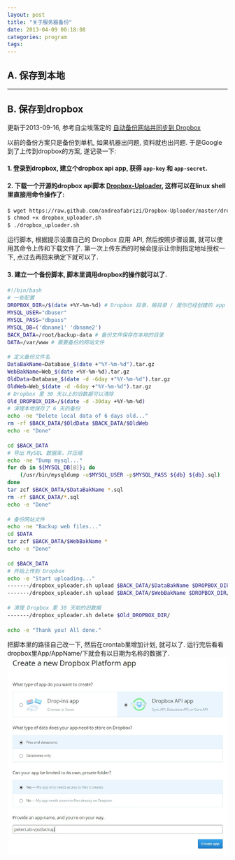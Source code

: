 ```yaml
---
layout: post
title: "关于服务器备份"
date: 2013-04-09 00:18:08
categories: program
tags: 
---
```


## A. 保存到本地 ##




----

## B. 保存到dropbox ##

更新于2013-09-16, 参考自尘埃落定的 [自动备份网站并同步到 Dropbox][lovelucy]

以前的备份方案只是备份到单机, 如果机器出问题, 资料就也出问题. 于是Google到了上传到dropbox的方案, 遂记录一下:

#### 1. 登录到dropbox, 建立个dropbox api app, 获得 `app-key` 和 `app-secret`.
#### 2. 下载一个开源的dropbox api脚本 [Dropbox-Uploader][github-dropbox-uploader], 这样可以在linux shell里直接用命令操作了:

```bash
$ wget https://raw.github.com/andreafabrizi/Dropbox-Uploader/master/dropbox_uploader.sh
$ chmod +x dropbox_uploader.sh
$ ./dropbox_uploader.sh
```
运行脚本, 根据提示设置自己的 Dropbox 应用 API, 然后按照步骤设置, 就可以使用其命令上传和下载文件了.
第一次上传东西的时候会提示让你到指定地址授权一下, 点过去再回来确定下就可以了.

#### 3. 建立一个备份脚本, 脚本里调用dropbox的操作就可以了.

```bash
#!/bin/bash
# 一些配置
DROPBOX_DIR=/$(date +%Y-%m-%d) # Dropbox 目录，根目录 / 是你已经创建的 app 目录
MYSQL_USER="dbuser"
MYSQL_PASS="dbpass"
MYSQL_DB=('dbname1' 'dbname2')
BACK_DATA=/root/backup-data # 备份文件保存在本地的目录
DATA=/var/www # 需要备份的网站文件
 
# 定义备份文件名
DataBakName=Database_$(date +"%Y-%m-%d").tar.gz
WebBakName=Web_$(date +%Y-%m-%d).tar.gz
OldData=Database_$(date -d -6day +"%Y-%m-%d").tar.gz
OldWeb=Web_$(date -d -6day +"%Y-%m-%d").tar.gz
# Dropbox 里 30 天以上的旧数据可以清除
Old_DROPBOX_DIR=/$(date -d -30day +%Y-%m-%d) 
# 清理本地保存了 6 天的备份
echo -ne "Delete local data of 6 days old..."
rm -rf $BACK_DATA/$OldData $BACK_DATA/$OldWeb
echo -e "Done"

cd $BACK_DATA
# 导出 MySQL 数据库，并压缩
echo -ne "Dump mysql..."
for db in ${MYSQL_DB[@]}; do
    (/usr/bin/mysqldump -u$MYSQL_USER -p$MYSQL_PASS ${db} ${db}.sql)
done
tar zcf $BACK_DATA/$DataBakName *.sql
rm -rf $BACK_DATA/*.sql
echo -e "Done"

# 备份网站文件
echo -ne "Backup web files..."
cd $DATA
tar zcf $BACK_DATA/$WebBakName *
echo -e "Done"

cd $BACK_DATA
# 开始上传到 Dropbox
echo -e "Start uploading..."
-------/dropbox_uploader.sh upload $BACK_DATA/$DataBakName $DROPBOX_DIR/$DataBakName
-------/dropbox_uploader.sh upload $BACK_DATA/$WebBakName $DROPBOX_DIR/$WebBakName

# 清理 Dropbox 里 30 天前的旧数据
-------/dropbox_uploader.sh delete $Old_DROPBOX_DIR/
 
echo -e "Thank you! All done."
```

把脚本里的路径自己改一下, 然后在crontab里增加计划, 就可以了. 运行完后看看dropbox里App/AppName/下就会有以日期为名称的数据了.
![上传后的截图][1]


  [lovelucy]: http://www.lovelucy.info/backup-website-and-sync-to-dropbox.html
  [github-dropbox-uploader]: https://github.com/andreafabrizi/Dropbox-Uploader
  [1]: /uploads/img/dropbox-create-app.jpg "创建"